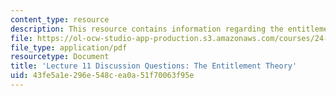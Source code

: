 ```yaml
---
content_type: resource
description: This resource contains information regarding the entitlement theory.
file: https://ol-ocw-studio-app-production.s3.amazonaws.com/courses/24-04j-justice-spring-2012/43fe5a1e296e548cea0a51f70063f95e_MIT24_04JS12_disc11.pdf
file_type: application/pdf
resourcetype: Document
title: 'Lecture 11 Discussion Questions: The Entitlement Theory'
uid: 43fe5a1e-296e-548c-ea0a-51f70063f95e
---
```

